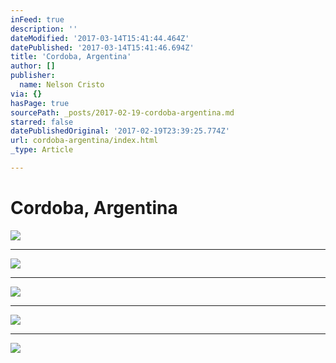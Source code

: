 ```yaml
---
inFeed: true
description: ''
dateModified: '2017-03-14T15:41:44.464Z'
datePublished: '2017-03-14T15:41:46.694Z'
title: 'Cordoba, Argentina'
author: []
publisher:
  name: Nelson Cristo
via: {}
hasPage: true
sourcePath: _posts/2017-02-19-cordoba-argentina.md
starred: false
datePublishedOriginal: '2017-02-19T23:39:25.774Z'
url: cordoba-argentina/index.html
_type: Article

---
```

# Cordoba, Argentina
![](https://the-grid-user-content.s3-us-west-2.amazonaws.com/1dc339dc-811e-4c49-8e5a-39860e6feaf5.jpg)

---

![](https://the-grid-user-content.s3-us-west-2.amazonaws.com/7714c2dd-5317-406d-bbee-f56d0d5532bf.jpg)

---

![](https://the-grid-user-content.s3-us-west-2.amazonaws.com/7c34acdf-637e-43fc-9220-c4bae6782302.jpg)

---

![](https://the-grid-user-content.s3-us-west-2.amazonaws.com/eeff2a3a-7a54-458c-a082-767bffcfdf57.jpg)

---

![](https://the-grid-user-content.s3-us-west-2.amazonaws.com/6e10a714-6a57-4bd5-bac7-eb2261633b76.jpg)